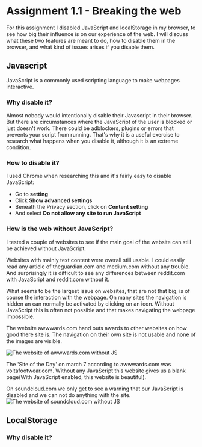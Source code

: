 # Assignment 1.1 - Breaking the web
For this assignment I disabled JavaScript and localStorage in my browser, to see how big their influence is on our experience of the web. I will discuss what these two features are meant to do, how to disable them in the browser, and what kind of issues arises if you disable them. 

## Javascript
JavaScript is a commonly used scripting language to make webpages interactive.

### Why disable it?
Almost nobody would intentionally disable their Javascript in their browser. But there are circumstances where the JavaScript of the user is blocked or just doesn't work. There could be adblockers, plugins or errors that prevents your script from running. That's why it is a useful exercise to research what happens when you disable it, although it is an extreme condition.

### How to disable it?
I used Chrome when researching this and it's fairly easy to disable JavaScript:

- Go to **setting**
- Click **Show advanced settings**
- Beneath the Privacy section, click on **Content setting**
- And select **Do not allow any site to run JavaScript**

### How is the web without JavaScript?
I tested a couple of websites to see if the main goal of the website can still be achieved without JavaScript.

Websites with mainly text content were overall still usable. I could easily read any article of theguardian.com and medium.com without any trouble. And surprisingly it is difficult to see any differences between reddit.com with JavaScript and reddit.com without it.

What seems to be the largest issue on websites, that are not that big, is of course the interaction with the webpage. On many sites the navigation is hidden an can normally be activated by clicking on an icon. Without JavaScript this is often not possible and that makes navigating the webpage impossible.

The website awwwards.com hand outs awards to other websites on how good there site is. The navigation on their own site is not usable and none of the images are visible. 

![The website of awwwards.com without JS](https://github.com/dylanvans/browser-technology/tree/master/assignment1.1/img/awwwards.png)

The 'Site of the Day'  on march 7 according to awwwards.com was voltafootwear.com. Without any JavaScript this website gives us a blank page(With JavaScript enabled, this website is beautiful).

On soundcloud.com we only get to see a warning that our JavaScript is disabled and we can not do anything with the site.
![The website of soundcloud.com without JS](https://github.com/dylanvans/browser-technology/tree/master/assignment1.1/img/soundcloud.png)


## LocalStorage
 
### Why disable it?
